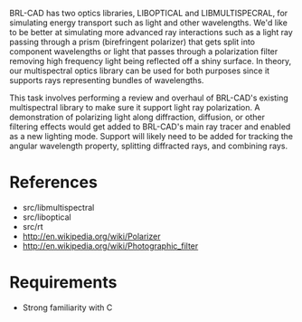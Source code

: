 BRL-CAD has two optics libraries, LIBOPTICAL and LIBMULTISPECRAL, for
simulating energy transport such as light and other wavelengths. We'd
like to be better at simulating more advanced ray interactions such as a
light ray passing through a prism (birefringent polarizer) that gets
split into component wavelengths or light that passes through a
polarization filter removing high frequency light being reflected off a
shiny surface. In theory, our multispectral optics library can be used
for both purposes since it supports rays representing bundles of
wavelengths.

This task involves performing a review and overhaul of BRL-CAD's
existing multispectral library to make sure it support light ray
polarization. A demonstration of polarizing light along diffraction,
diffusion, or other filtering effects would get added to BRL-CAD's main
ray tracer and enabled as a new lighting mode. Support will likely need
to be added for tracking the angular wavelength property, splitting
diffracted rays, and combining rays.

# References

-   src/libmultispectral
-   src/liboptical
-   src/rt
-   <http://en.wikipedia.org/wiki/Polarizer>
-   <http://en.wikipedia.org/wiki/Photographic_filter>

# Requirements

-   Strong familiarity with C